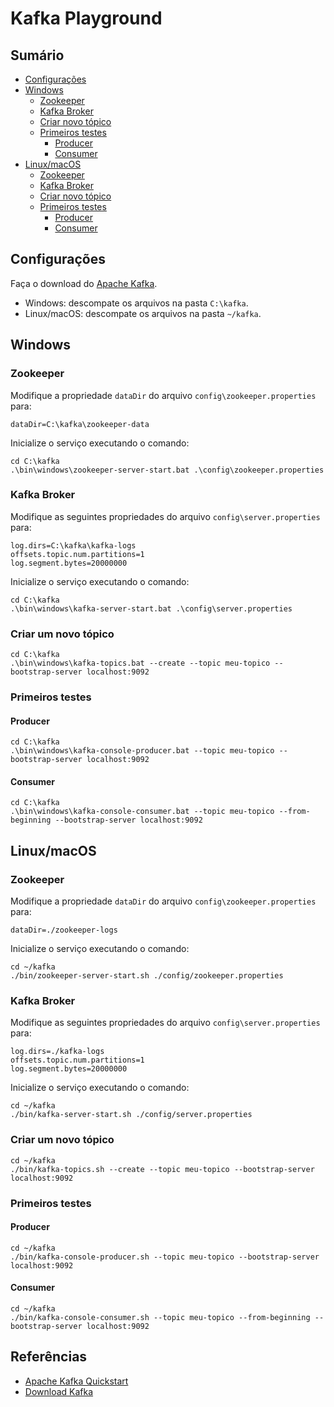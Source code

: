 # Kafka Playground

## Sumário

- [Configurações](#configurações)
- [Windows](#windows)
  - [Zookeeper](#zookeeper)
  - [Kafka Broker](#kafka-broker)
  - [Criar novo tópico](#criar-um-novo-tópico)
  - [Primeiros testes](#primeiros-testes)
    - [Producer](#producer)
    - [Consumer](#consumer)
- [Linux/macOS](#linuxmacos)
  - [Zookeeper](#zookeeper-1)
  - [Kafka Broker](#kafka-broker-1)
  - [Criar novo tópico](#criar-um-novo-tópico-1)
  - [Primeiros testes](#primeiros-testes-1)
    - [Producer](#producer-1)
    - [Consumer](#consumer-1)  

## Configurações

Faça o download do [Apache Kafka](https://www.apache.org/dyn/closer.cgi?path=/kafka/3.6.0/kafka_2.13-3.6.0.tgz).

- Windows: descompate os arquivos na pasta `C:\kafka`.
- Linux/macOS: descompate os arquivos na pasta `~/kafka`.

## Windows

### Zookeeper

Modifique a propriedade `dataDir` do arquivo `config\zookeeper.properties` para:

```
dataDir=C:\kafka\zookeeper-data
```

Inicialize o serviço executando o comando:

```
cd C:\kafka
.\bin\windows\zookeeper-server-start.bat .\config\zookeeper.properties
```

### Kafka Broker

Modifique as seguintes propriedades do arquivo `config\server.properties` para:

```
log.dirs=C:\kafka\kafka-logs
offsets.topic.num.partitions=1
log.segment.bytes=20000000
```

Inicialize o serviço executando o comando:

```
cd C:\kafka
.\bin\windows\kafka-server-start.bat .\config\server.properties
```

### Criar um novo tópico

```
cd C:\kafka
.\bin\windows\kafka-topics.bat --create --topic meu-topico --bootstrap-server localhost:9092
```

### Primeiros testes

#### Producer

```
cd C:\kafka
.\bin\windows\kafka-console-producer.bat --topic meu-topico --bootstrap-server localhost:9092
```

#### Consumer

```
cd C:\kafka
.\bin\windows\kafka-console-consumer.bat --topic meu-topico --from-beginning --bootstrap-server localhost:9092
```

## Linux/macOS

### Zookeeper

Modifique a propriedade `dataDir` do arquivo `config\zookeeper.properties` para:

```
dataDir=./zookeeper-logs
```

Inicialize o serviço executando o comando:

```
cd ~/kafka
./bin/zookeeper-server-start.sh ./config/zookeeper.properties
```

### Kafka Broker

Modifique as seguintes propriedades do arquivo `config\server.properties` para:

```
log.dirs=./kafka-logs
offsets.topic.num.partitions=1
log.segment.bytes=20000000
```

Inicialize o serviço executando o comando:

```
cd ~/kafka
./bin/kafka-server-start.sh ./config/server.properties
```

### Criar um novo tópico

```
cd ~/kafka
./bin/kafka-topics.sh --create --topic meu-topico --bootstrap-server localhost:9092
```

### Primeiros testes

#### Producer

```
cd ~/kafka
./bin/kafka-console-producer.sh --topic meu-topico --bootstrap-server localhost:9092
```

#### Consumer

```
cd ~/kafka
./bin/kafka-console-consumer.sh --topic meu-topico --from-beginning --bootstrap-server localhost:9092
```

## Referências
- [Apache Kafka Quickstart](https://kafka.apache.org/quickstart)
- [Download Kafka](https://www.apache.org/dyn/closer.cgi?path=/kafka/3.6.0/kafka_2.13-3.6.0.tgz)
